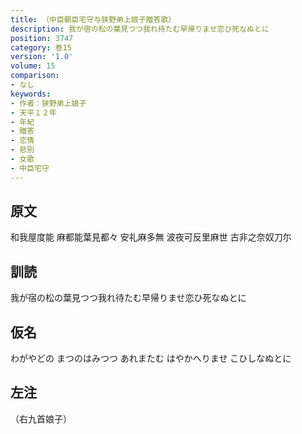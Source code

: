 ```yaml
---
title: （中臣朝臣宅守与狭野弟上娘子贈答歌）
description: 我が宿の松の葉見つつ我れ待たむ早帰りませ恋ひ死なぬとに
position: 3747
category: 巻15
version: '1.0'
volume: 15
comparison:
- なし
keywords:
- 作者：狭野弟上娘子
- 天平１２年
- 年紀
- 贈答
- 恋情
- 悲別
- 女歌
- 中臣宅守
---
```


## 原文

和我屋度能 麻都能葉見都々 安礼麻多無 波夜可反里麻世 古非之奈奴刀尓

## 訓読

我が宿の松の葉見つつ我れ待たむ早帰りませ恋ひ死なぬとに

## 仮名

わがやどの まつのはみつつ あれまたむ はやかへりませ こひしなぬとに

## 左注

（右九首娘子）
